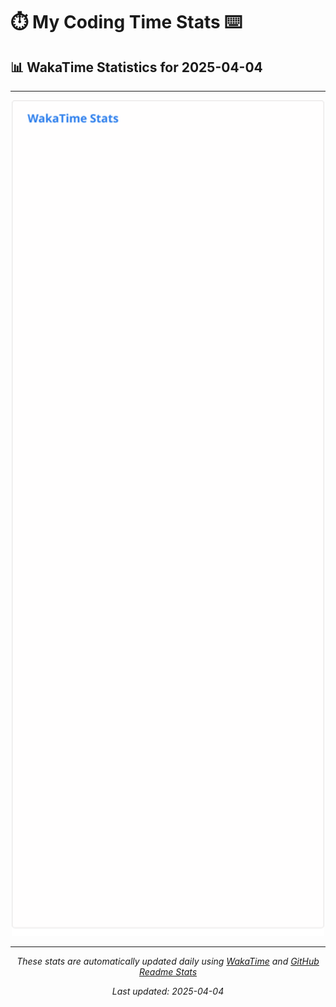 # ⏱️ My Coding Time Stats ⌨️

## 📊 WakaTime Statistics for 2025-04-04

---

<div align="center">

<img src="./images/wakatime-stats-2025-04-04.svg" alt="WakaTime Stats" width="500">

</div>

---

<div align="center">

*These stats are automatically updated daily using [WakaTime](https://wakatime.com) and [GitHub Readme Stats](https://github.com/anuraghazra/github-readme-stats)*

*Last updated: 2025-04-04*
</div>
